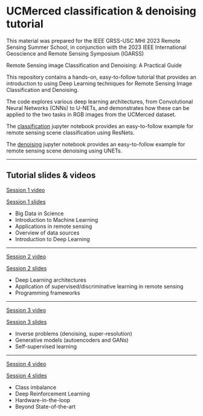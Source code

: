 # UCMerced classification & denoising tutorial

This material was prepared for the IEEE GRSS-USC MHI 2023 Remote Sensing Summer School, in conjunction with the 2023 IEEE International Geoscience and Remote Sensing Symposium (IGARSS)

Remote Sensing image Classification and Denoising: A Practical Guide

This repository contains a hands-on, easy-to-follow tutorial that provides an introduction to using Deep Learning techniques for Remote Sensing Image Classification and Denoising. 

The code explores various deep learning architectures, from Convolutional Neural Networks (CNNs) to U-NETs, and demonstrates how these can be applied to the two tasks in RGB images from the UCMerced dataset.

The [classification](https://github.com/gtsagkatakis/GRSS2023_Classification_Denoising_tutorial/blob/main/Tutorial2023_Classification_UCMerced.ipynb) jupyter notebook provides an easy-to-follow example for remote sensing scene classification using ResNets.

The [denoising](https://github.com/gtsagkatakis/GRSS2023_Classification_Denoising_tutorial/blob/main/Tutorial2023_Classification_UCMerced.ipynb) jupyter notebook provides an easy-to-follow example for remote sensing scene denoising using UNETs.

***

## Tutorial slides & videos

[Session 1 video](https://youtu.be/N2SH20TJbRQ?si=Vb6INKW45-7UmbCs)

[Session 1 slides](https://github.com/gtsagkatakis/GRSS2023_Classification_Denoising_tutorial/blob/main/Session%201%20Final.pdf)

* Big Data in Science 
* Introduction to Machine Learning
* Applications in remote sensing
* Overview of data sources
* Introduction to Deep Learning

***

[Session 2 video](https://youtu.be/zP7eUvyoONk?si=dvdJcMe-EotoYhrI)

[Session 2 slides](https://github.com/gtsagkatakis/GRSS2023_Classification_Denoising_tutorial/blob/main/Session%202%20Final.pdf)

* Deep Learning architectures
* Application of supervised/discriminative learning in remote sensing
* Programming frameworks

***

[Session 3 video](https://youtu.be/sfumLg9haLU?si=N3Ab7a4dbZn8Qrsf)

[Session 3 slides](https://github.com/gtsagkatakis/GRSS2023_Classification_Denoising_tutorial/blob/main/Session%203%20Final.pdf)

* Inverse problems (denoising, super-resolution)
* Generative models (autoencoders and GANs)
* Self-supervised learning

***

[Session 4 video](https://youtu.be/OEC2bFRpSxo?si=Qfqgc0gSaQSLtZQq)

[Session 4 slides](https://github.com/gtsagkatakis/GRSS2023_Classification_Denoising_tutorial/blob/main/Session%204%20Final.pdf)

* Class imbalance
* Deep Reinforcement Learning
* Hardware-in-the-loop
* Beyond State-of-the-art
